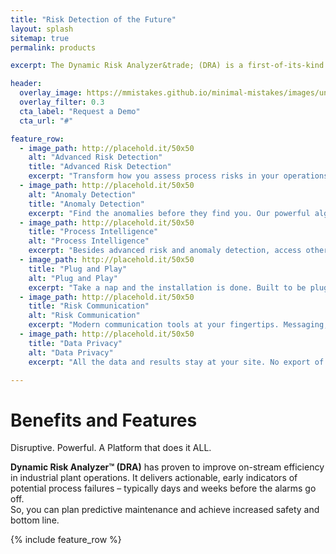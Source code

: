 ```yaml
---
title: "Risk Detection of the Future"
layout: splash
sitemap: true
permalink: products

excerpt: The Dynamic Risk Analyzer&trade; (DRA) is a first-of-its-kind advanced warning software platform that identifies potential failures at initiation stage – enabling operating personnel to take proactive corrective actions and prevent losses.

header: 
  overlay_image: https://mmistakes.github.io/minimal-mistakes/images/unsplash-gallery-image-3.jpg
  overlay_filter: 0.3
  cta_label: "Request a Demo"
  cta_url: "#"

feature_row:
  - image_path: http://placehold.it/50x50
    alt: "Advanced Risk Detection"
    title: "Advanced Risk Detection"
    excerpt: "Transform how you assess process risks in your operations. DRA provides critical insights on new risks and underlying drivers. So you can focus on solutions, not hunting for problems."
  - image_path: http://placehold.it/50x50
    alt: "Anomaly Detection"
    title: "Anomaly Detection"
    excerpt: "Find the anomalies before they find you. Our powerful algorithms work rigorously to identify conditions that are not normal and can pose problems in the future."
  - image_path: http://placehold.it/50x50
    title: "Process Intelligence"
    alt: "Process Intelligence"
    excerpt: "Besides advanced risk and anomaly detection, access other process intelligence insights to make proactive decisions."
  - image_path: http://placehold.it/50x50
    title: "Plug and Play"
    alt: "Plug and Play"
    excerpt: "Take a nap and the installation is done. Built to be plug and play with your existing systems."
  - image_path: http://placehold.it/50x50
    title: "Risk Communication"
    alt: "Risk Communication"
    excerpt: "Modern communication tools at your fingertips. Messaging, blogging, reporting, you name it."
  - image_path: http://placehold.it/50x50
    title: "Data Privacy"
    alt: "Data Privacy"
    excerpt: "All the data and results stay at your site. No export of data outside your facility. This way your expertise remains in-house."

---
```


# Benefits and Features

Disruptive. Powerful. A Platform that does it ALL. 

**Dynamic Risk Analyzer&trade; (DRA)** has proven to improve on-stream efficiency in industrial plant operations.  It delivers actionable, early indicators of potential process failures – typically days and weeks before the alarms go off.  
So, you can plan predictive maintenance and achieve increased safety and bottom line. 

{% include feature_row %}
